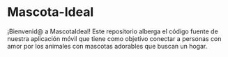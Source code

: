 # Mascota-Ideal
¡Bienvenid@ a MascotaIdeal! Este repositorio alberga el código fuente de nuestra aplicación móvil que tiene como objetivo conectar a personas con amor por los animales con mascotas adorables que buscan un hogar. 
